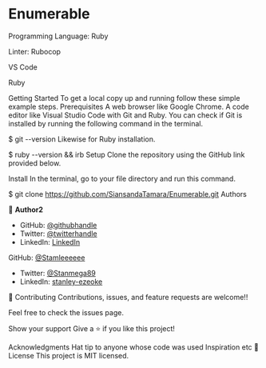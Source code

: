 # Enumerable
 Programming Language: Ruby

 Linter: Rubocop

 VS Code

Ruby

Getting Started
To get a local copy up and running follow these simple example steps.
Prerequisites
 A web browser like Google Chrome.
 A code editor like Visual Studio Code with Git and Ruby.
You can check if Git is installed by running the following command in the terminal.

$ git --version
Likewise for Ruby installation.

$ ruby --version && irb
Setup
Clone the repository using the GitHub link provided below.

Install
In the terminal, go to your file directory and run this command.

$ git clone https://github.com/SiansandaTamara/Enumerable.git
Authors

👤 **Author2**
- GitHub: [@githubhandle](https://github.com/SiansandaTamara)
- Twitter: [@twitterhandle](https://twitter.com/TamaraSiansanda)
- LinkedIn: [LinkedIn](https://www.linkedin.com/in/tamara-siansanda/)

GitHub: [@Stamleeeeee](https://github.com/Stanleeeeee)
- Twitter: [@Stanmega89](https://twitter.com/Stanmega89)
- LinkedIn: [stanley-ezeoke](https://linkedin.com/in/stanley-ezeoke)

🤝 Contributing
Contributions, issues, and feature requests are welcome!!

Feel free to check the issues page.

Show your support
Give a ⭐️ if you like this project!

Acknowledgments
Hat tip to anyone whose code was used
Inspiration
etc
📝 License
This project is MIT licensed.